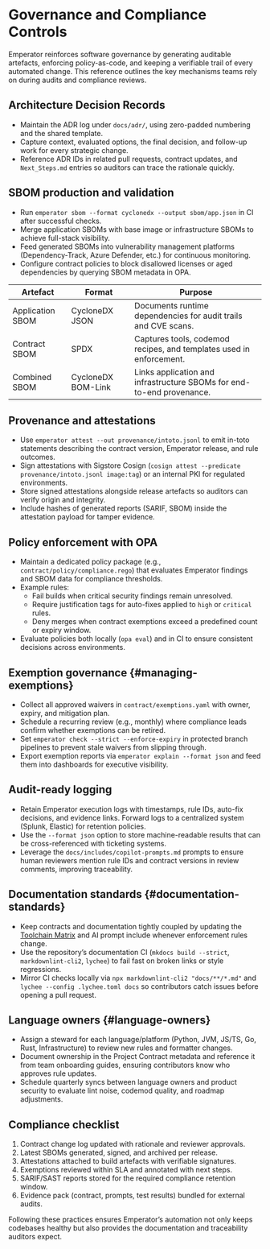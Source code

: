 # Governance and Compliance Controls

Emperator reinforces software governance by generating auditable artefacts, enforcing policy-as-code, and keeping a verifiable trail of every automated change. This reference outlines the key mechanisms teams rely on during audits and compliance reviews.

## Architecture Decision Records

- Maintain the ADR log under `docs/adr/`, using zero-padded numbering and the shared template.
- Capture context, evaluated options, the final decision, and follow-up work for every strategic change.
- Reference ADR IDs in related pull requests, contract updates, and `Next_Steps.md` entries so auditors can trace the rationale quickly.

## SBOM production and validation

- Run `emperator sbom --format cyclonedx --output sbom/app.json` in CI after successful checks.
- Merge application SBOMs with base image or infrastructure SBOMs to achieve full-stack visibility.
- Feed generated SBOMs into vulnerability management platforms (Dependency-Track, Azure Defender, etc.) for continuous monitoring.
- Configure contract policies to block disallowed licenses or aged dependencies by querying SBOM metadata in OPA.

| Artefact | Format | Purpose |
| --- | --- | --- |
| Application SBOM | CycloneDX JSON | Documents runtime dependencies for audit trails and CVE scans. |
| Contract SBOM | SPDX | Captures tools, codemod recipes, and templates used in enforcement. |
| Combined SBOM | CycloneDX BOM-Link | Links application and infrastructure SBOMs for end-to-end provenance. |

## Provenance and attestations

- Use `emperator attest --out provenance/intoto.jsonl` to emit in-toto statements describing the contract version, Emperator release, and rule outcomes.
- Sign attestations with Sigstore Cosign (`cosign attest --predicate provenance/intoto.jsonl image:tag`) or an internal PKI for regulated environments.
- Store signed attestations alongside release artefacts so auditors can verify origin and integrity.
- Include hashes of generated reports (SARIF, SBOM) inside the attestation payload for tamper evidence.

## Policy enforcement with OPA

- Maintain a dedicated policy package (e.g., `contract/policy/compliance.rego`) that evaluates Emperator findings and SBOM data for compliance thresholds.
- Example rules:
  - Fail builds when critical security findings remain unresolved.
  - Require justification tags for auto-fixes applied to `high` or `critical` rules.
  - Deny merges when contract exemptions exceed a predefined count or expiry window.
- Evaluate policies both locally (`opa eval`) and in CI to ensure consistent decisions across environments.

## Exemption governance {#managing-exemptions}

- Collect all approved waivers in `contract/exemptions.yaml` with owner, expiry, and mitigation plan.
- Schedule a recurring review (e.g., monthly) where compliance leads confirm whether exemptions can be retired.
- Set `emperator check --strict --enforce-expiry` in protected branch pipelines to prevent stale waivers from slipping through.
- Export exemption reports via `emperator explain --format json` and feed them into dashboards for executive visibility.

## Audit-ready logging

- Retain Emperator execution logs with timestamps, rule IDs, auto-fix decisions, and evidence links. Forward logs to a centralized system (Splunk, Elastic) for retention policies.
- Use the `--format json` option to store machine-readable results that can be cross-referenced with ticketing systems.
- Leverage the `docs/includes/copilot-prompts.md` prompts to ensure human reviewers mention rule IDs and contract versions in review comments, improving traceability.

## Documentation standards {#documentation-standards}

- Keep contracts and documentation tightly coupled by updating the [Toolchain Matrix](toolchain.md) and AI prompt include whenever enforcement rules change.
- Use the repository’s documentation CI (`mkdocs build --strict`, `markdownlint-cli2`, `lychee`) to fail fast on broken links or style regressions.
- Mirror CI checks locally via `npx markdownlint-cli2 "docs/**/*.md"` and `lychee --config .lychee.toml docs` so contributors catch issues before opening a pull request.

## Language owners {#language-owners}

- Assign a steward for each language/platform (Python, JVM, JS/TS, Go, Rust, Infrastructure) to review new rules and formatter changes.
- Document ownership in the Project Contract metadata and reference it from team onboarding guides, ensuring contributors know who approves rule updates.
- Schedule quarterly syncs between language owners and product security to evaluate lint noise, codemod quality, and roadmap adjustments.

## Compliance checklist

1. Contract change log updated with rationale and reviewer approvals.
2. Latest SBOMs generated, signed, and archived per release.
3. Attestations attached to build artefacts with verifiable signatures.
4. Exemptions reviewed within SLA and annotated with next steps.
5. SARIF/SAST reports stored for the required compliance retention window.
6. Evidence pack (contract, prompts, test results) bundled for external audits.

Following these practices ensures Emperator’s automation not only keeps codebases healthy but also provides the documentation and traceability auditors expect.
